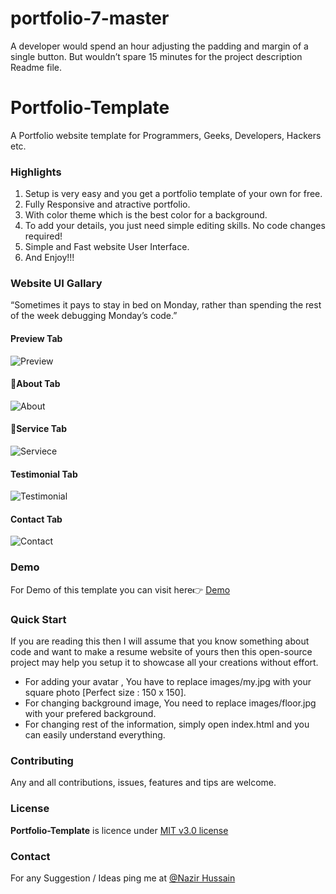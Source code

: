 # portfolio-7-master

A developer would spend an hour adjusting the padding and margin of a single button. But wouldn’t spare 15 minutes for the project description Readme file.


# Portfolio-Template
A Portfolio website template for Programmers, Geeks, Developers, Hackers etc.

### Highlights
1. Setup is very easy and you get a portfolio template of your own for free.
2. Fully Responsive and atractive portfolio.
3. With color theme which is the best color for a background.
4. To add your details, you just need simple editing skills. No code changes required!
5. Simple and Fast website User Interface.
6. And Enjoy!!!

### Website UI Gallary
“Sometimes it pays to stay in bed on Monday, rather than spending the rest of the week debugging Monday’s code.”

#### Preview Tab
![Preview](https://user-images.githubusercontent.com/56648155/148730723-a46e059f-87f3-40a5-b041-645ef1a8dffb.png)


#### 📃About Tab
![About](https://user-images.githubusercontent.com/56648155/148730809-7a1f8552-0f5e-40a4-9470-3566c378fa1d.png)


#### 📌Service Tab
![Serviece](https://user-images.githubusercontent.com/56648155/148730966-327a2494-b547-445b-839c-08cda073641c.png)


#### Testimonial Tab
![Testimonial](https://user-images.githubusercontent.com/56648155/148731800-93d79628-db3f-432e-a7f2-3e8bf671a540.png)


#### Contact Tab
![Contact](https://user-images.githubusercontent.com/56648155/148731031-5a57aa2a-66c9-4f45-806a-60c1518a54ee.png)


### Demo
For Demo of this template you can visit here👉 [Demo](https://nazir-hussain.github.io/portfolio-7-master/)

### Quick Start
If you are reading this then I will assume that you know something about code and want to make a resume website of yours then this open-source project may help you setup it to showcase all your creations without effort.
- For adding your avatar , You have to replace images/my.jpg with your square photo [Perfect size : 150 x 150].
- For changing background image, You need to replace images/floor.jpg with your prefered background.
- For changing rest of the information, simply open index.html and you can easily understand everything.


### Contributing
Any and all contributions, issues, features and tips are welcome.

### License
**Portfolio-Template** is licence under [MIT v3.0 license](https://img.shields.io/badge/license-MIT-blue.svg)

### Contact
For any Suggestion / Ideas ping me at [@Nazir Hussain](https://www.instagram.com/nazir__hassan/)
